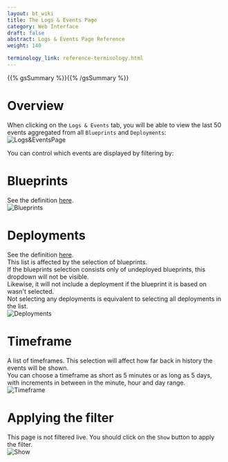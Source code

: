 ```yaml
---
layout: bt_wiki
title: The Logs & Events Page
category: Web Interface
draft: false
abstract: Logs & Events Page Reference
weight: 140

terminology_link: reference-terminology.html
---
```

{{% gsSummary %}}{{% /gsSummary %}}

# Overview
When clicking on the `Logs & Events` tab, you will be able to view the last 50 events aggregated from all `Blueprints` and `Deployments`:<br/>
![Logs&EventsPage](images/ui/ui-logsNevents-overview.png)


You can control which events are displayed by filtering by:

# Blueprints
See the definition [here]({{page.terminology_link}}#blueprint).<br/>
![Blueprints](images/ui/ui-logsNevents-blueprint-selection.png)

# Deployments
See the definition [here]({{page.terminology_link}}#deployment).<br/>
This list is affected by the selection of blueprints. <br/>
If the blueprints selection consists only of undeployed blueprints, this dropdown will not be visible.<br/>
Likewise, it will not include a deployment if the blueprint it is based on wasn't selected.<br/>
Not selecting any deployments is equivalent to selecting all deployments in the list.<br/>
![Deployments](images/ui/ui-logsNevents-deployment-selection.png)

# Timeframe
A list of timeframes. This selection will affect how far back in history the events will be shown.<br/>
You can choose a timeframe as short as 5 minutes or as long as 5 days, with increments in between in the minute, hour and day range.<br/>
![Timeframe](images/ui/ui-logsNevents-timeframe-selection.png)

# Applying the filter
This page is not filtered live. You should click on the `Show` button to apply the filter.<br/>
![Show](images/ui/ui-logsNevents-show.png)

